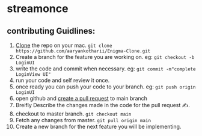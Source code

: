 # streamonce

## contributing Guidlines:
1. [Clone](https://docs.github.com/en/enterprise/2.13/user/articles/cloning-a-repository) the repo on your mac. `git clone https://github.com/aaryankotharii/Enigma-Clone.git`
2. Create a branch for the feature you are working on. eg: `git checkout -b LoginUI`
3. write the code and commit when necessary. eg: `git commit -m"complete LoginView UI"`
4. run your code and self review it once.
5. once ready you can push your code to your branch. eg: `git push origin LoginUI`
6. open github and [create a pull request](https://docs.github.com/en/free-pro-team@latest/github/collaborating-with-issues-and-pull-requests/creating-a-pull-request) to main branch
7. Breifly Describe the changes made in the code for the pull request ✍️.
8. checkout to master branch. `git checkout main`
9. Fetch any changes from master. `git pull origin main`
10. Create a new branch for the next feature you will be implementing.
